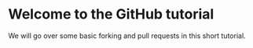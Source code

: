 # Welcome to the GitHub tutorial
We will go over some basic forking and pull requests in this short tutorial.
